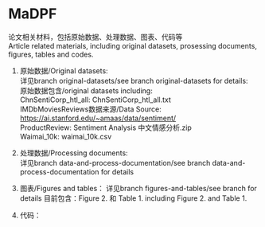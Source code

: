 # MaDPF
论文相关材料，包括原始数据、处理数据、图表、代码等  
Article related materials, including original datasets, prosessing documents, figures, tables and codes.  
  
1. 原始数据/Original datasets:  
   详见branch original-datasets/see branch original-datasets for details:  
      原始数据包含/original datasets including:   
      ChnSentiCorp_htl_all: ChnSentiCorp_htl_all.txt  
      IMDbMoviesReviews数据来源/Data Source: https://ai.stanford.edu/~amaas/data/sentiment/  
      ProductReview: Sentiment Analysis 中文情感分析.zip  
      Waimai_10k: waimai_10k.csv
  
2. 处理数据/Processing documents:  
   详见branch data-and-process-documentation/see branch data-and-process-documentation for details
  
3. 图表/Figures and tables：
   详见branch figures-and-tables/see branch for details
   目前包含：Figure 2. 和 Table 1.
   including Figure 2. and Table 1.  

  
5. 代码：
